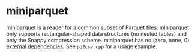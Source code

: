 # miniparquet

miniparquet is a reader for a common subset of Parquet files. miniparquet only supports rectangular-shaped data structures (no nested tables) and only the Snappy compression scheme. miniparquet has no (zero, none, 0) [external dependencies](https://research.swtch.com/deps). See `pq2csv.cpp` for a usage example.
